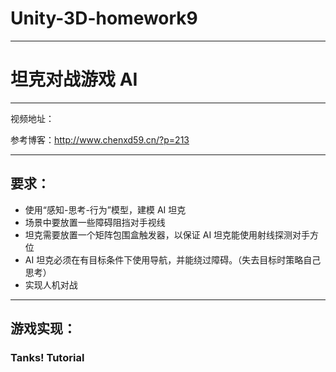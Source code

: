 # Unity-3D-homework9
-----

#  坦克对战游戏 AI 

----

视频地址：

参考博客：http://www.chenxd59.cn/?p=213

------
## 要求：
- 使用“感知-思考-行为”模型，建模 AI 坦克
- 场景中要放置一些障碍阻挡对手视线
- 坦克需要放置一个矩阵包围盒触发器，以保证 AI 坦克能使用射线探测对手方位
- AI 坦克必须在有目标条件下使用导航，并能绕过障碍。（失去目标时策略自己思考）
- 实现人机对战

-----

## 游戏实现：

### Tanks! Tutorial